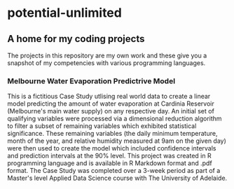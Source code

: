 # potential-unlimited
## A home for my coding projects

The projects in this repository are my own work and these give you a snapshot of my competencies with various programming languages.

### Melbourne Water Evaporation Predictrive Model

This is a fictitious Case Study utlising real world data to create a linear model predicting the amount of water evaporation at Cardinia Reservoir (Melbourne's main water supply) on any respective day. An initial set of qualifying variables were processed via a dimensional reduction algorithm to filter a subset of remaining variables which exhibited statistical significance. These remaining variables (the daily minimum temperature, month of the year, and relative humidity measured at 9am on the given day) were then used to create the model which included confidence intervals and prediction intervals at the 90% level. This project was created in R programming language and is available in R Markdown format and .pdf format. The Case Study was completed over a 3-week period as part of a Master's level Applied Data Science course with The University of Adelaide.
